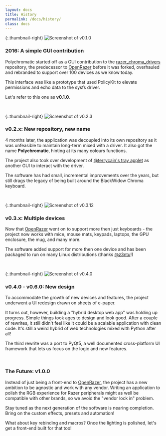 ```yaml
---
layout: docs
title: History
permalink: /docs/history/
class: docs
---
```


{:.thumbnail-right}
![Screenshot of v0.1.0](/docs/images/history/v0.1.0.webp)


### 2016: A simple GUI contribution

Polychromatic started off as a GUI contribution to the [razer_chroma_drivers]
repository, the predecessor to [OpenRazer]
before it was forked, overhauled and rebranded to support over 100 devices
as we know today.

This interface was like a prototype that used PolicyKit to elevate permissions
and echo data to the sysfs driver.

Let's refer to this one as **v0.1.0**.

<br>

{:.thumbnail-right}
![Screenshot of v0.2.3](/docs/images/history/v0.2.3.webp)


### v0.2.x: New repository, new name

4 months later, the application was decoupled into its own repository as
it was unfeasible to maintain long-term mixed with a driver. It also got the
name **Polychromatic**, hinting at its many ~~colours~~ functions.

The project also took over development of [@terrycain's tray applet](https://github.com/pez2001/razer_chroma_drivers/blob/36af371c9b8a95e53f9a012f9ec402e2f2a367a5/gui/tray_applet/razer_tray_applet.py)
as another GUI to interact with the driver.

The software has had small, incremental improvements over the years, but
still drags the legacy of being built around the BlackWidow Chroma keyboard.

<br>

{:.thumbnail-right}
![Screenshot of v0.3.12](/docs/images/history/v0.3.12.webp)


### v0.3.x: Multiple devices

Now that [OpenRazer] went on to support more then just keyboards - the project
now works with mice, mouse mats, keypads, laptops, the GPU enclosure, the mug,
and many more.

The software added support for more then one device and
has been packaged to run on many Linux distributions (thanks [@z3ntu](https://github.com/z3ntu)!)

<br>


[OpenRazer]: https://github.com/openrazer/openrazer
[razer_chroma_drivers]: https://github.com/pez2001/razer_chroma_drivers



{:.thumbnail-right}
![Screenshot of v0.4.0](/docs/images/history/v0.6.0.webp)


### v0.4.0 - v0.6.0: New design

To accommodate the growth of new devices and features, the project underwent
a UI redesign drawn on sheets of e-paper.

It turns out, however, building a "hybrid desktop web app" was holding up progress.
Simple things took ages to design and look good. After a couple of rewrites,
it still didn't feel like it could be a scalable application with clean code.
It's still a weird hybrid of web technologies mixed with Python after all!

The third rewrite was a port to PyQt5, a well documented cross-platform UI framework
that lets us focus on the logic and new features.

<br>


### The Future: v1.0.0

Instead of just being a front-end to [OpenRazer], the project has a new ambition
to be agnostic and work with any vendor. Writing an application to polish the
RGB experience for Razer peripherals might as well be compatible with other brands,
so we avoid the "vendor lock in" problem.

Stay tuned as the next generation of the software is nearing completion. Bring
on the custom effects, presets and automation!

What about key rebinding and macros? Once the lighting is polished, let's
get a front-end built for that too!
